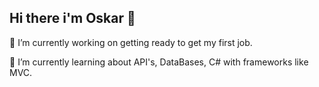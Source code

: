 ## Hi there i'm Oskar 👋




 🔭 I’m currently working on getting ready to get my first job.
 
🌱 I’m currently learning about API's, DataBases, C# with frameworks like MVC.

<!--
-->
